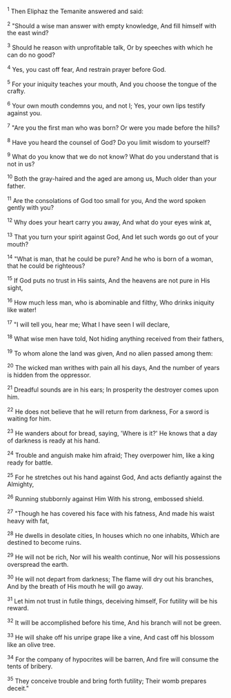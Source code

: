 <sup>1</sup> 
Then Eliphaz the Temanite answered and said: 

<sup>2</sup> 
"Should a wise man answer with empty knowledge, And fill himself with the east wind? 

<sup>3</sup> 
Should he reason with unprofitable talk, Or by speeches with which he can do no good? 

<sup>4</sup> 
Yes, you cast off fear, And restrain prayer before God. 

<sup>5</sup> 
For your iniquity teaches your mouth, And you choose the tongue of the crafty. 

<sup>6</sup> 
Your own mouth condemns you, and not I; Yes, your own lips testify against you. 

<sup>7</sup> 
"Are you the first man who was born? Or were you made before the hills? 

<sup>8</sup> 
Have you heard the counsel of God? Do you limit wisdom to yourself? 

<sup>9</sup> 
What do you know that we do not know? What do you understand that is not in us? 

<sup>10</sup> 
Both the gray-haired and the aged are among us, Much older than your father. 

<sup>11</sup> 
Are the consolations of God too small for you, And the word spoken gently with you? 

<sup>12</sup> 
Why does your heart carry you away, And what do your eyes wink at, 

<sup>13</sup> 
That you turn your spirit against God, And let such words go out of your mouth? 

<sup>14</sup> 
"What is man, that he could be pure? And he who is born of a woman, that he could be righteous? 

<sup>15</sup> 
If God puts no trust in His saints, And the heavens are not pure in His sight, 

<sup>16</sup> 
How much less man, who is abominable and filthy, Who drinks iniquity like water! 

<sup>17</sup> 
"I will tell you, hear me; What I have seen I will declare, 

<sup>18</sup> 
What wise men have told, Not hiding anything received from their fathers, 

<sup>19</sup> 
To whom alone the land was given, And no alien passed among them: 

<sup>20</sup> 
The wicked man writhes with pain all his days, And the number of years is hidden from the oppressor. 

<sup>21</sup> 
Dreadful sounds are in his ears; In prosperity the destroyer comes upon him. 

<sup>22</sup> 
He does not believe that he will return from darkness, For a sword is waiting for him. 

<sup>23</sup> 
He wanders about for bread, saying, 'Where is it?' He knows that a day of darkness is ready at his hand. 

<sup>24</sup> 
Trouble and anguish make him afraid; They overpower him, like a king ready for battle. 

<sup>25</sup> 
For he stretches out his hand against God, And acts defiantly against the Almighty, 

<sup>26</sup> 
Running stubbornly against Him With his strong, embossed shield. 

<sup>27</sup> 
"Though he has covered his face with his fatness, And made his waist heavy with fat, 

<sup>28</sup> 
He dwells in desolate cities, In houses which no one inhabits, Which are destined to become ruins. 

<sup>29</sup> 
He will not be rich, Nor will his wealth continue, Nor will his possessions overspread the earth. 

<sup>30</sup> 
He will not depart from darkness; The flame will dry out his branches, And by the breath of His mouth he will go away. 

<sup>31</sup> 
Let him not trust in futile things, deceiving himself, For futility will be his reward. 

<sup>32</sup> 
It will be accomplished before his time, And his branch will not be green. 

<sup>33</sup> 
He will shake off his unripe grape like a vine, And cast off his blossom like an olive tree. 

<sup>34</sup> 
For the company of hypocrites will be barren, And fire will consume the tents of bribery. 

<sup>35</sup> 
They conceive trouble and bring forth futility; Their womb prepares deceit."